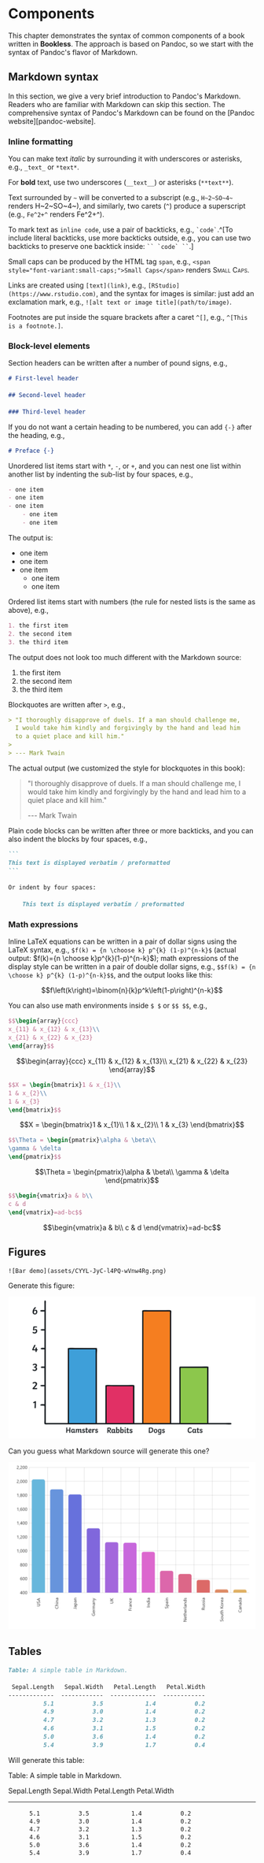 # Components

This chapter demonstrates the syntax of common components of a book written in **Bookless**. The approach is based on Pandoc, so we start with the syntax of Pandoc's flavor of Markdown.

## Markdown syntax

In this section, we give a very brief introduction to Pandoc's Markdown. Readers who are familiar with Markdown can skip this section. The comprehensive syntax of Pandoc's Markdown can be found on the [Pandoc website][pandoc-website].

### Inline formatting

You can make text _italic_ by surrounding it with underscores or asterisks, e.g., `_text_` or `*text*`.

For **bold** text, use two underscores (`__text__`) or asterisks (`**text**`).

Text surrounded by `~` will be converted to a subscript (e.g., `H~2~SO~4~` renders H~2~SO~4~), and similarly, two carets (`^`) produce a superscript (e.g., `Fe^2+^` renders Fe^2+^).

To mark text as `inline code`, use a pair of backticks, e.g., `` `code` ``.^[To include literal backticks, use more backticks outside, e.g., you can use two backticks to preserve one backtick inside: ``` `` `code` `` ```.] 

Small caps can be produced by the HTML tag `span`, e.g., `<span style="font-variant:small-caps;">Small Caps</span>` renders <span style="font-variant:small-caps;">Small Caps</span>.

Links are created using `[text](link)`, e.g., `[RStudio](https://www.rstudio.com)`, and the syntax for images is similar: just add an exclamation mark, e.g., `![alt text or image title](path/to/image)`.

Footnotes are put inside the square brackets after a caret `^[]`, e.g., `^[This is a footnote.]`.

### Block-level elements

Section headers can be written after a number of pound signs, e.g.,

```markdown
# First-level header

## Second-level header

### Third-level header
```

If you do not want a certain heading to be numbered, you can add `{-}` after the heading, e.g.,

```markdown
# Preface {-}
```

Unordered list items start with `*`, `-`, or `+`, and you can nest one list within another list by indenting the sub-list by four spaces, e.g.,

```markdown
- one item
- one item
- one item
    - one item
    - one item
```

The output is:

- one item
- one item
- one item
    - one item
    - one item

Ordered list items start with numbers (the rule for nested lists is the same as above), e.g.,

```markdown
1. the first item
2. the second item
3. the third item
```

The output does not look too much different with the Markdown source:

1. the first item
2. the second item
3. the third item

Blockquotes are written after `>`, e.g.,

```markdown
> "I thoroughly disapprove of duels. If a man should challenge me,
  I would take him kindly and forgivingly by the hand and lead him
  to a quiet place and kill him."
>
> --- Mark Twain
```

The actual output (we customized the style for blockquotes in this book):

> "I thoroughly disapprove of duels. If a man should challenge me,
  I would take him kindly and forgivingly by the hand and lead him
  to a quiet place and kill him."
>
> --- Mark Twain

Plain code blocks can be written after three or more backticks, and you can also indent the blocks by four spaces, e.g.,

````markdown
```
This text is displayed verbatim / preformatted
```

Or indent by four spaces:

    This text is displayed verbatim / preformatted
````

### Math expressions

Inline LaTeX equations can be written in a pair of dollar signs using the LaTeX syntax, e.g., `$f(k) = {n \choose k} p^{k} (1-p)^{n-k}$` (actual output: $f(k)={n \choose k}p^{k}(1-p)^{n-k}$); math expressions of the display style can be written in a pair of double dollar signs, e.g., `$$f(k) = {n \choose k} p^{k} (1-p)^{n-k}$$`, and the output looks like this:

$$f\left(k\right)=\binom{n}{k}p^k\left(1-p\right)^{n-k}$$

You can also use math environments inside `$ $` or `$$ $$`, e.g.,

```latex
$$\begin{array}{ccc}
x_{11} & x_{12} & x_{13}\\
x_{21} & x_{22} & x_{23}
\end{array}$$
```

$$\begin{array}{ccc}
x_{11} & x_{12} & x_{13}\\
x_{21} & x_{22} & x_{23}
\end{array}$$

```latex
$$X = \begin{bmatrix}1 & x_{1}\\
1 & x_{2}\\
1 & x_{3}
\end{bmatrix}$$
```

$$X = \begin{bmatrix}1 & x_{1}\\
1 & x_{2}\\
1 & x_{3}
\end{bmatrix}$$

```latex
$$\Theta = \begin{pmatrix}\alpha & \beta\\
\gamma & \delta
\end{pmatrix}$$
```

$$\Theta = \begin{pmatrix}\alpha & \beta\\
\gamma & \delta
\end{pmatrix}$$

```latex
$$\begin{vmatrix}a & b\\
c & d
\end{vmatrix}=ad-bc$$
```

$$\begin{vmatrix}a & b\\
c & d
\end{vmatrix}=ad-bc$$


## Figures

```
![Bar demo](assets/CYYL-JyC-l4PQ-wVnw4Rg.png)
```

Generate this figure:

![Bar demo](assets/CYYL-JyC-l4PQ-wVnw4Rg.png)

Can you guess what Markdown source will generate this one?

![Chart demo](assets/h-ktH6YHH9w015ilzgNfs.png)

## Tables

```markdown
Table: A simple table in Markdown.

 Sepal.Length   Sepal.Width   Petal.Length   Petal.Width
-------------  ------------  -------------  ------------
          5.1           3.5            1.4           0.2
          4.9           3.0            1.4           0.2
          4.7           3.2            1.3           0.2
          4.6           3.1            1.5           0.2
          5.0           3.6            1.4           0.2
          5.4           3.9            1.7           0.4
```

Will generate this table:


Table: A simple table in Markdown.

 Sepal.Length   Sepal.Width   Petal.Length   Petal.Width
-------------  ------------  -------------  ------------
          5.1           3.5            1.4           0.2
          4.9           3.0            1.4           0.2
          4.7           3.2            1.3           0.2
          4.6           3.1            1.5           0.2
          5.0           3.6            1.4           0.2
          5.4           3.9            1.7           0.4